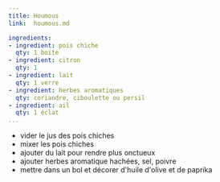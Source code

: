 ```yaml
---
title: Houmous
link:  houmous.md

ingredients:
- ingredient: pois chiche
  qty: 1 boite
- ingredient: citron
  qty: 1 
- ingredient: lait
  qty: 1 verre
- ingredient: herbes aromatiques
  qty: coriandre, ciboulette ou persil
- ingredient: ail
  qty: 1 éclat
...
```

* vider le jus des pois chiches
* mixer les pois chiches
* ajouter du lait pour rendre plus onctueux
* ajouter herbes aromatique hachées, sel, poivre
* mettre dans un bol et décorer d'huile d'olive et de paprika
